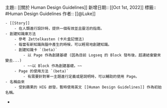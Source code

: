 主題:: [[關於 Human Design Guidelines]]
新增日期:: [[Oct 1st, 2022]] 
標籤:: #Human Design Guidelines
作者:: [[@Luke]]

	- [[Story]]
		- 在人類進行設計時，提供一個有效並且靈活的指南。
	- 創建知識庫方法
		- 參考 Zettelkasten (卡片盒記憶法)
		- 每當有新知識與腦中產生的時候，可以輕易地創建知識。
		- 創建知識卡 `(beta)`
			- 以 Page 作為創建基礎 (因為目前 Logseq 的 Block 發布後，超連結會變來變去...)
			- ~~以 Block 作為創建基礎。~~
		- Page 的使用方法 `(beta)`
			- 有需要針對單一主題進行定義或是說明時，可以輔助的使用 Page。
	- 名稱由來
		- 受到蘋果的 HIG 啟發，暫時使用英文 [[Human Design Guidelines]] 作為初始名稱。
-